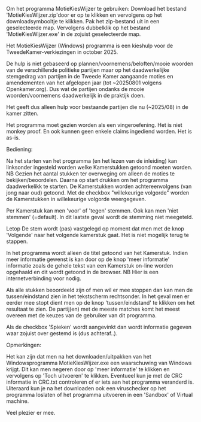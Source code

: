 Om het programma MotieKiesWijzer te gebruiken: Download het bestand 'MotieKiesWijzer.zip'door er op te klikken en vervolgens op het downloadsymbooltje te klikken. Pak het zip-bestand uit in een geselecteerde map. Vervolgens dubbelklik op het bestand 'MotieKiesWijzer.exe' in de zojuist geselecteerde map. 



Het MotieKiesWijzer (Windows) programma is een kieshulp voor de TweedeKamer-verkiezingen in october 2025.

De hulp is niet gebaseerd op plannen/voornemens/beloften/mooie woorden van de verschillende politieke partijen maar op het daadwerkelijke stemgedrag van partijen in de Tweede Kamer aangaande moties en amendementen van het afgelopen jaar (tot ~20250801 volgens Openkamer.org). Dus wat de partijen ondanks de mooie woorden/voornemens daadwerkelijk in de praktijk doen.

Het geeft dus alleen hulp voor bestaande partijen die nu (~2025/08) in de kamer zitten.

Het programma moet gezien worden als een vingeroefening. Het is niet monkey proof. En ook kunnen geen enkele claims ingediend worden. Het is as-is.


Bediening:

Na het starten van het programma (en het lezen van de inleiding) kan linksonder ingesteld worden welke Kamerstukken getoond moeten worden. NB Gezien het aantal stukken ter overweging om alleen de moties te bekijken/beoordelen. Daarna op start drukken om het programma daadwerkelikk te starten. De Kamerstukken worden achtereenvolgens (van jong naar oud) getoond. Met de checkbox "willekeurige volgorde" worden de Kamerstukken in willekeurige volgorde weergegeven.  

Per Kamerstuk kan men 'voor' of 'tegen' stemmen. Ook kan men 'niet stemmen' (=default). In dit laatste geval wordt de stemming niet meegeteld.

Letop De stem wordt (pas) vastgelegd op moment dat men met de knop 'Volgende' naar het volgende kamerstuk gaat. Het is niet mogelijk terug te stappen.

In het programma wordt alleen de titel getoond van het Kamerstuk. Indien meer informatie gewenst is kan door op de knop 'meer informatie' informatie zoals de gehele tekst van een Kamerstuk on-line worden opgehaald en dit wordt getoond in de browser. NB Hier is een internetverbinding voor nodig.

Als alle stukken beoordeeld zijn of men wil er mee stoppen dan kan men de tussen/eindstand zien in het tekstscherm rechtsonder. In het geval men er eerder mee stopt dient men op de knop 'tussen/eindstand' te klikken om het resultaat te zien. De partij(en) met de meeste matches komt het meest overeen met de keuzes van de gebruiker van dit programma.

Als de checkbox 'Spieken' wordt aangevinkt dan wordt informatie gegeven waar zojuist over gestemd is (dus achteraf..). 


Opmerkingen:

Het kan zijn dat men na het downloaden/uitpakken van het Windowsprogramma MotieKiesWijzer.exe een waarschuwing van Windows krijgt. Dit kan men negeren door op 'meer informatie' te klikken en vervolgens op 'Toch uitvoeren' te klikken. Eventueel kun je met de CRC informatie in CRC.txt controleren of er iets aan het programma veranderd is. Uiteraard kun je na het downloaden ook een viruschecker op het programma loslaten of het programma uitvoeren in een 'Sandbox' of Virtual machine. 


Veel plezier er mee.
